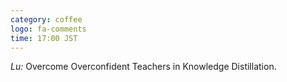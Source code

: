 ```yaml
---
category: coffee
logo: fa-comments
time: 17:00 JST
---
```


*Lu:* Overcome Overconfident Teachers in Knowledge Distillation.


